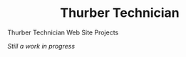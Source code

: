 <h1 align="center">
  Thurber Technician
</h1>

Thurber Technician Web Site Projects

_Still a work in progress_
